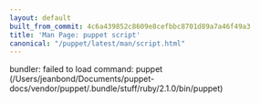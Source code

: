 ```yaml
---
layout: default
built_from_commit: 4c6a439852c8609e8cefbbc8701d89a7a46f49a3
title: 'Man Page: puppet script'
canonical: "/puppet/latest/man/script.html"
---
```


<div class='mp'>
<p>bundler: failed to load command: puppet (/Users/jeanbond/Documents/puppet-docs/vendor/puppet/.bundle/stuff/ruby/2.1.0/bin/puppet)</p>

</div>
